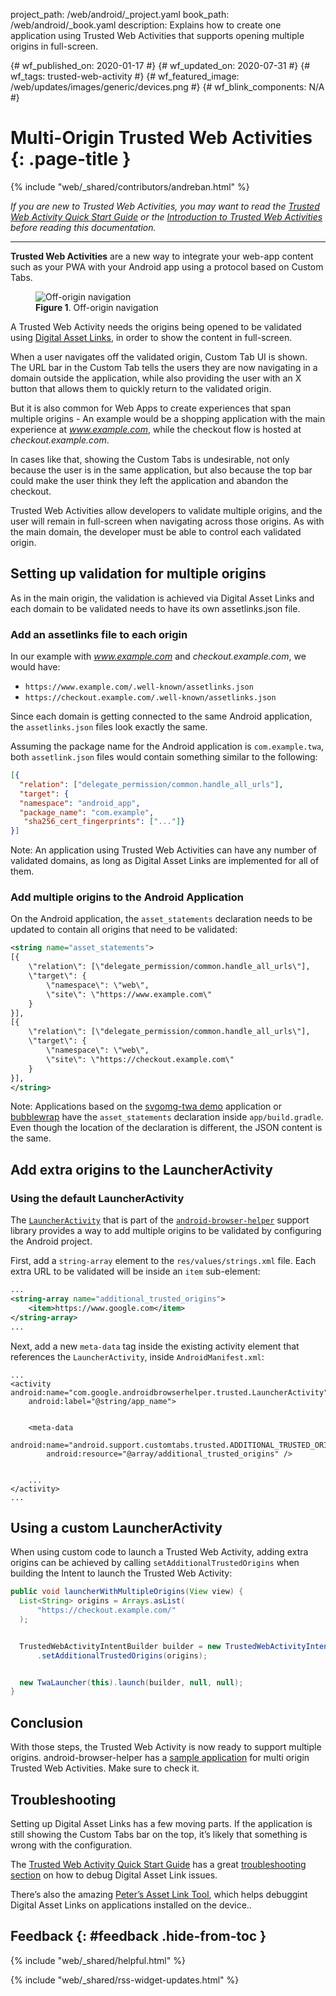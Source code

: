 project_path: /web/android/_project.yaml
book_path: /web/android/_book.yaml
description: Explains how to create one application using Trusted Web Activities that supports opening multiple origins in full-screen.

{# wf_published_on: 2020-01-17 #}
{# wf_updated_on: 2020-07-31 #}
{# wf_tags: trusted-web-activity #}
{# wf_featured_image: /web/updates/images/generic/devices.png #}
{# wf_blink_components: N/A #}

# Multi-Origin Trusted Web Activities {: .page-title }

{% include "web/_shared/contributors/andreban.html" %}


*If you are new to Trusted Web Activities, you may want to read the
[Trusted Web Activity Quick Start Guide][1] or the [Introduction to Trusted Web Activities][2]
before reading this documentation.*
________________

**Trusted Web Activities** are a new way to integrate your web-app content such as your PWA with
your Android app using a protocol based on Custom Tabs.

<figure class="attempt-right">
  <img src="/web/updates/images/2020/01/twa-multi-origin/off-origin-navigation.gif"
      alt="Off-origin navigation"/>
  <figcaption>
    <b>Figure 1</b>. Off-origin navigation
  </figcaption>
</figure>

A Trusted Web Activity needs the origins being opened to be validated using
[Digital Asset Links][3], in order to show the content in full-screen.

When a user navigates off the validated origin,  Custom Tab UI is shown. The URL bar in the Custom
Tab tells the users they are now navigating in a domain outside the application, while also
providing the user with an X button that allows them to quickly return to the validated origin.

But it is also common for Web Apps to create experiences that span multiple origins - An example
would be a shopping application with the main experience at *www.example.com*, while the checkout
flow is hosted at *checkout.example.com*.


In cases like that, showing the Custom Tabs is undesirable, not only because the user is in the
same application, but also because the top bar could make the user think they left the application
and abandon the checkout.


Trusted Web Activities allow developers to validate multiple origins, and the user will remain in
full-screen when navigating across those origins. As with the main domain, the developer must be
able to control each validated origin.

## Setting up validation for multiple origins
As in the main origin, the validation is achieved via Digital Asset Links and each domain to be
validated needs to have its own assetlinks.json file.

### Add an assetlinks file to each origin
In our example with *www.example.com* and *checkout.example.com*, we would have:

* `https://www.example.com/.well-known/assetlinks.json`
* `https://checkout.example.com/.well-known/assetlinks.json`


Since each domain is getting connected to the same Android application, the `assetlinks.json` files
look exactly the same.

Assuming the package name for the Android application is `com.example.twa`, both `assetlink.json`
files would contain something similar to the following:

```json
[{
  "relation": ["delegate_permission/common.handle_all_urls"],
  "target": {
  "namespace": "android_app",
  "package_name": "com.example",
   "sha256_cert_fingerprints": ["..."]}
}]
```

Note: An application using Trusted Web Activities can have any number of validated domains, as long
as Digital Asset Links are implemented for all of them.

### Add multiple origins to the Android Application
On the Android application, the `asset_statements` declaration needs to be updated to contain all
origins that need to be validated:

```xml
<string name="asset_statements">
[{
    \"relation\": [\"delegate_permission/common.handle_all_urls\"],
    \"target\": {
        \"namespace\": \"web\",
        \"site\": \"https://www.example.com\"
    }
}],
[{
    \"relation\": [\"delegate_permission/common.handle_all_urls\"],
    \"target\": {
        \"namespace\": \"web\",
        \"site\": \"https://checkout.example.com\"
    }
}],
</string>
```

Note: Applications based on the [svgomg-twa demo][6] application or [bubblewrap][7] have the
`asset_statements` declaration inside `app/build.gradle`. Even though the location of the
declaration is different, the JSON content is the same.

## Add extra origins to the LauncherActivity

### Using the default LauncherActivity
The [`LauncherActivity`][5] that is part of the [`android-browser-helper`][4] support library
provides a way to add multiple origins to be validated by configuring the Android project.

First, add a `string-array` element to the `res/values/strings.xml` file. Each extra URL to be
validated will be inside an `item` sub-element:

```xml
...
<string-array name="additional_trusted_origins">
    <item>https://www.google.com</item>
</string-array>
...
```

Next, add a new `meta-data` tag inside the existing activity element that references the
`LauncherActivity`, inside `AndroidManifest.xml`:

```
...
<activity android:name="com.google.androidbrowserhelper.trusted.LauncherActivity"
    android:label="@string/app_name">


    <meta-data
        android:name="android.support.customtabs.trusted.ADDITIONAL_TRUSTED_ORIGINS"
        android:resource="@array/additional_trusted_origins" />


    ...
</activity>
...
```

## Using a custom LauncherActivity
When using custom code to launch a Trusted Web Activity, adding extra origins can be achieved by
calling `setAdditionalTrustedOrigins` when building the Intent to launch the Trusted Web Activity:

```java
public void launcherWithMultipleOrigins(View view) {
  List<String> origins = Arrays.asList(
      "https://checkout.example.com/"
  );


  TrustedWebActivityIntentBuilder builder = new TrustedWebActivityIntentBuilder(LAUNCH_URI)
      .setAdditionalTrustedOrigins(origins);


  new TwaLauncher(this).launch(builder, null, null);
}
```

## Conclusion
With those steps, the Trusted Web Activity is now ready to support multiple origins.
android-browser-helper has a [sample application][9] for multi origin Trusted Web Activities. Make
sure to check it.

## Troubleshooting
Setting up Digital Asset Links has a few moving parts. If the application is still showing the
Custom Tabs bar on the top, it’s likely that something is wrong with the configuration.

The [Trusted Web Activity Quick Start Guide][1] has a great [troubleshooting section][10] on how to
debug Digital Asset Link issues.

There’s also the amazing [Peter’s Asset Link Tool][11], which helps debuggint Digital Asset Links
on applications installed on the device..

## Feedback {: #feedback .hide-from-toc }

{% include "web/_shared/helpful.html" %}

{% include "web/_shared/rss-widget-updates.html" %}

[1]: /web/android/trusted-web-activity/quick-start
[2]: /web/android/trusted-web-activity
[3]: https://developers.google.com/digital-asset-links
[4]: https://github.com/GoogleChrome/android-browser-helper/
[5]: https://github.com/GoogleChrome/android-browser-helper/blob/master/androidbrowserhelper/src/main/java/com/google/androidbrowserhelper/trusted/LauncherActivity.java
[6]: https://github.com/GoogleChromeLabs/svgomg-twa
[7]: https://github.com/GoogleChromeLabs/bubblewrap
[8]: https://github.com/GoogleChromeLabs/svgomg-twa/blob/main/app/build.gradle#L73-L80
[9]: https://github.com/GoogleChrome/android-browser-helper/tree/main/demos/twa-multi-domain
[10]: /web/android/trusted-web-activity/quick-start#troubleshooting
[11]: https://play.google.com/store/apps/details?id=dev.conn.assetlinkstool
